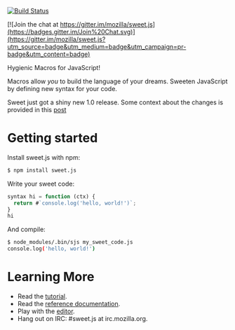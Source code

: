 [![Build Status](https://travis-ci.org/mozilla/sweet.js.png)](https://travis-ci.org/mozilla/sweet.js)

[![Join the chat at https://gitter.im/mozilla/sweet.js](https://badges.gitter.im/Join%20Chat.svg)](https://gitter.im/mozilla/sweet.js?utm_source=badge&utm_medium=badge&utm_campaign=pr-badge&utm_content=badge)

Hygienic Macros for JavaScript!

Macros allow *you* to build the language of your dreams. Sweeten JavaScript by defining new syntax for your code.

Sweet just got a shiny new 1.0 release. Some context about the changes is provided in this [post](https://medium.com/@disnet/announcing-sweet-js-1-0-e7f4f3e15594#.fo9kyqu48)

# Getting started

Install sweet.js with npm:

```sh
$ npm install sweet.js
```

Write your sweet code:

```js
syntax hi = function (ctx) {
  return #`console.log('hello, world!')`;
}
hi
```

And compile:

```sh
$ node_modules/.bin/sjs my_sweet_code.js
console.log('hello, world!')
```

# Learning More

* Read the [tutorial](http://sweetjs.org/doc/1.0/tutorial.html).
* Read the [reference documentation](http://sweetjs.org/doc/1.0/reference.html).
* Play with the [editor](http://sweetjs.org/browser/editor.html).
* Hang out on IRC: #sweet.js at irc.mozilla.org.

